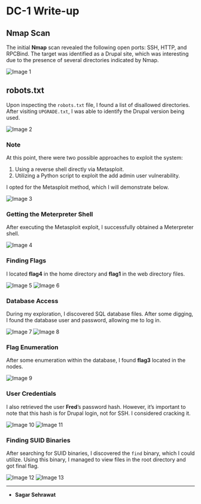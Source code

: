 # DC-1 Write-up

## Nmap Scan
The initial **Nmap** scan revealed the following open ports: SSH, HTTP, and RPCBind. The target was identified as a Drupal site, which was interesting due to the presence of several directories indicated by Nmap.

![Image 1](https://github.com/sagar-sehrawat/VulnHub-Machine-Solutions/blob/main/DC-1/img/img1.png)

## robots.txt
Upon inspecting the `robots.txt` file, I found a list of disallowed directories. After visiting `UPGRADE.txt`, I was able to identify the Drupal version being used.

![Image 2](https://github.com/sagar-sehrawat/VulnHub-Machine-Solutions/blob/main/DC-1/img/img2.png)

### Note
At this point, there were two possible approaches to exploit the system: 
1. Using a reverse shell directly via Metasploit.
2. Utilizing a Python script to exploit the add admin user vulnerability.

I opted for the Metasploit method, which I will demonstrate below.

![Image 3](https://github.com/sagar-sehrawat/VulnHub-Machine-Solutions/blob/main/DC-1/img/img3.png)

### Getting the Meterpreter Shell
After executing the Metasploit exploit, I successfully obtained a Meterpreter shell.

![Image 4](https://github.com/sagar-sehrawat/VulnHub-Machine-Solutions/blob/main/DC-1/img/img4.png)

### Finding Flags
I located **flag4** in the home directory and **flag1** in the web directory files.

![Image 5](https://github.com/sagar-sehrawat/VulnHub-Machine-Solutions/blob/main/DC-1/img/img5.png)
![Image 6](https://github.com/sagar-sehrawat/VulnHub-Machine-Solutions/blob/main/DC-1/img/img6.png)

### Database Access
During my exploration, I discovered SQL database files. After some digging, I found the database user and password, allowing me to log in.

![Image 7](https://github.com/sagar-sehrawat/VulnHub-Machine-Solutions/blob/main/DC-1/img/img7.png)
![Image 8](https://github.com/sagar-sehrawat/VulnHub-Machine-Solutions/blob/main/DC-1/img/img8.png)

### Flag Enumeration
After some enumeration within the database, I found **flag3** located in the nodes.

![Image 9](https://github.com/sagar-sehrawat/VulnHub-Machine-Solutions/blob/main/DC-1/img/img9.png)

### User Credentials
I also retrieved the user **Fred**’s password hash. However, it’s important to note that this hash is for Drupal login, not for SSH. I considered cracking it.

![Image 10](https://github.com/sagar-sehrawat/VulnHub-Machine-Solutions/blob/main/DC-1/img/img10.png)
![Image 11](https://github.com/sagar-sehrawat/VulnHub-Machine-Solutions/blob/main/DC-1/img/img11.png)

### Finding SUID Binaries
After searching for SUID binaries, I discovered the `find` binary, which I could utilize. Using this binary, I managed to view files in the root directory and got final flag.

![Image 12](https://github.com/sagar-sehrawat/VulnHub-Machine-Solutions/blob/main/DC-1/img/img12.png)
![Image 13](https://github.com/sagar-sehrawat/VulnHub-Machine-Solutions/blob/main/DC-1/img/img13.png)

---

- **Sagar Sehrawat**  
